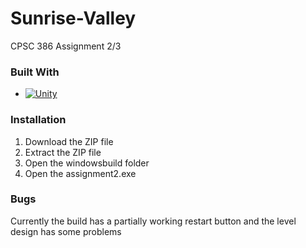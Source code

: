 # Sunrise-Valley
CPSC 386 Assignment 2/3

### Built With
* [![Unity][Unity.com]][Unity-url]

### Installation
1. Download the ZIP file
2. Extract the ZIP file
3. Open the windowsbuild folder
4. Open the assignment2.exe

### Bugs
Currently the build has a partially working restart button and the level design has some problems

<!--Markdown Links And Images -->
[Unity.com]: https://upload.wikimedia.org/wikipedia/commons/1/19/Unity_Logo.png
[Unity-url]: https://unity.com/

